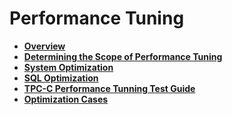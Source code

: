 # Performance Tuning<a name="EN-US_TOPIC_0245374517"></a>

-   **[Overview](performance-tuning-overview.md)**  
-   **[Determining the Scope of Performance Tuning](determining-the-scope-of-performance-tuning.md)**  
-   **[System Optimization](system-optimization.md)**  
-   **[SQL Optimization](sql-optimization.md)**  
-   **[TPC-C Performance Tunning Test Guide](tpc-c-performance-tuning-test-guide.md)**  
-   **[Optimization Cases](optimization-cases.md)**  


